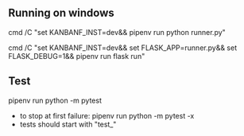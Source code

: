 Running on windows
------------------

cmd /C "set KANBANF_INST=dev&& pipenv run python runner.py"

cmd /C "set KANBANF_INST=dev&& set FLASK_APP=runner.py&& set FLASK_DEBUG=1&& pipenv run flask run"


Test
----
pipenv run python -m pytest

* to stop at first failure:
  pipenv run python -m pytest -x 
* tests should start with "test_"